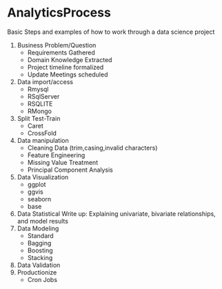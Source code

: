 # AnalyticsProcess
Basic Steps and examples of how to work through a data science project


1. Business Problem/Question
	* Requirements Gathered
	* Domain Knowledge Extracted
	* Project timeline formalized
	* Update Meetings scheduled
2. Data import/access
	* Rmysql
	* RSqlServer
	* RSQLITE
	* RMongo
3. Split Test-Train
	* Caret
	* CrossFold
4.  Data manipulation
	* Cleaning Data (trim,casing,invalid characters)
	* Feature Engineering
	* Missing Value Treatment
	* Principal Component Analysis
5. Data Visualization
	* ggplot
	* ggvis
	* seaborn
	* base
6. Data Statistical Write up: Explaining univariate, bivariate relationships, and model results
7. Data Modeling
	* Standard
	* Bagging
	* Boosting
	* Stacking
8. Data Validation
9. Productionize
	* Cron Jobs


